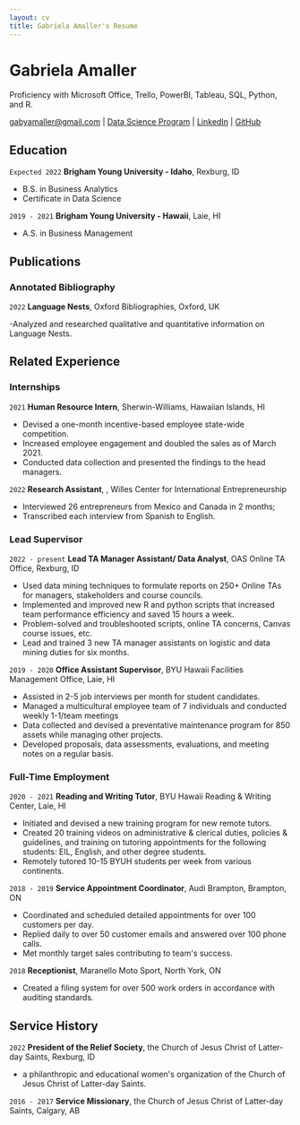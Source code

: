 ```yaml
---
layout: cv
title: Gabriela Amaller's Resume
---
```

# Gabriela Amaller
Proficiency with Microsoft Office, Trello, PowerBI, Tableau, SQL, Python, and R.

<div id="webaddress">
<a href="gabyamaller@gmail.com">gabyamaller@gmail.com</a>
| <a href="https://byuidatascience.github.io/development.html">Data Science Program</a>
| <a href="http://www.linkedin.com/in/gabriela-amaller">LinkedIn</a>
| <a href="https://github.com/gabyamaller">GitHub</a>
</div>

<!-- https://www.monique.tech/the-art-of-markdown -->

## Education

`Expected 2022`
__Brigham Young University - Idaho__, Rexburg, ID

- B.S. in Business Analytics 
- Certificate in Data Science

`2019 - 2021`
__Brigham Young University - Hawaii__, Laie, HI

- A.S. in Business Management



## Publications 

### Annotated Bibliography

`2022` 
__Language Nests__, Oxford Bibliographies, Oxford, UK

-Analyzed and researched qualitative and quantitative information on Language Nests.


## Related Experience

### Internships

`2021`
__Human Resource Intern__, Sherwin-Williams, Hawaiian Islands, HI

- Devised a one-month incentive-based employee state-wide competition.
- Increased employee engagement and doubled the sales as of March 2021.
- Conducted data collection and presented the findings to the head managers.

`2022`
__Research Assistant__, , Willes Center for International Entrepreneurship

- Interviewed 26 entrepreneurs from Mexico and Canada in 2 months; 
- Transcribed each interview from Spanish to English.

### Lead Supervisor 

`2022 - present`
__Lead TA Manager Assistant/ Data Analyst__, OAS Online TA Office, Rexburg, ID

- Used data mining techniques to formulate reports on 250+ Online TAs for managers, stakeholders and course councils.
- Implemented and improved new R and python scripts that increased team performance efficiency and saved 15 hours a week.
- Problem-solved and troubleshooted scripts, online TA concerns, Canvas course issues, etc.
- Lead and trained 3 new TA manager assistants on logistic and data mining duties for six months.

`2019 - 2020`
__Office Assistant Supervisor__, BYU Hawaii Facilities Management Office, Laie, HI

- Assisted in 2-5 job interviews per month for student candidates.
- Managed a multicultural employee team of 7 individuals and conducted weekly 1-1/team meetings
- Data collected and devised a preventative maintenance program for 850 assets while managing other projects.
- Developed proposals, data assessments, evaluations, and meeting notes on a regular basis. 

### Full-Time Employment

`2020 - 2021`
__Reading and Writing Tutor__, BYU Hawaii Reading & Writing Center, Laie, HI

- Initiated and devised a new training program for new remote tutors.
- Created 20 training videos on administrative & clerical duties, policies & guidelines, and training on tutoring appointments for the following students: EIL, English, and other degree students.
- Remotely tutored 10-15 BYUH students per week from various continents.

`2018 - 2019`
__Service Appointment Coordinator__, Audi Brampton, Brampton, ON 

- Coordinated and scheduled detailed appointments for over 100 customers per day.
- Replied daily to over 50 customer emails and answered over 100 phone calls.
- Met monthly target sales contributing to team's success. 

`2018`
__Receptionist__, Maranello Moto Sport, North York, ON

- Created a filing system for over 500 work orders in accordance with auditing standards.


## Service History

`2022`
__President of the Relief Society__, the Church of Jesus Christ of Latter-day Saints, Rexburg, ID

- a philanthropic and educational women's organization of the Church of Jesus Christ of Latter-day Saints. 

`2016 - 2017`
__Service Missionary__, the Church of Jesus Christ of Latter-day Saints, Calgary, AB



<!-- ### Footer

Last updated: Dec 2022 -->


